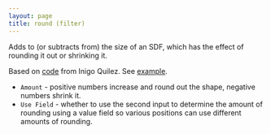 ```yaml
---
layout: page
title: round (filter)
---
```


Adds to (or subtracts from) the size of an SDF, which has the effect of rounding it out or shrinking it.

Based on [code](https://iquilezles.org/www/articles/distfunctions/distfunctions.htm) from Inigo Quilez.
See [example](https://www.shadertoy.com/view/Mt3BDj).

* `Amount` - positive numbers increase and round out the shape, negative numbers shrink it.
* `Use Field` - whether to use the second input to determine the amount of rounding using a value field so various positions can use different amounts of rounding.
